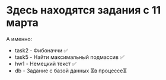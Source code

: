 # Здесь находятся задания с 11 марта
А именно:
- task2 - Фибоначчи ✅
- task5 - Найти максимальный подмассив ✅
- hw1 - Немецкий текст ✅
- db - Задание с базой данных ⏳в процессе⏳